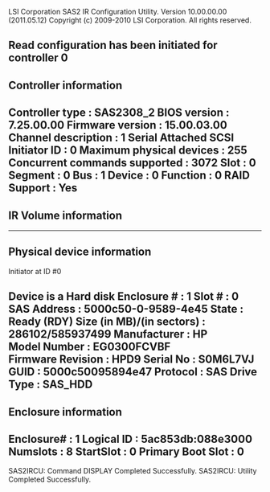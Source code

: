 LSI Corporation SAS2 IR Configuration Utility.
Version 10.00.00.00 (2011.05.12) 
Copyright (c) 2009-2010 LSI Corporation. All rights reserved. 

Read configuration has been initiated for controller 0
------------------------------------------------------------------------
Controller information
------------------------------------------------------------------------
  Controller type                         : SAS2308_2
  BIOS version                            : 7.25.00.00
  Firmware version                        : 15.00.03.00
  Channel description                     : 1 Serial Attached SCSI
  Initiator ID                            : 0
  Maximum physical devices                : 255
  Concurrent commands supported           : 3072
  Slot                                    : 0
  Segment                                 : 0
  Bus                                     : 1
  Device                                  : 0
  Function                                : 0
  RAID Support                            : Yes
------------------------------------------------------------------------
IR Volume information
------------------------------------------------------------------------
------------------------------------------------------------------------
Physical device information
------------------------------------------------------------------------
Initiator at ID #0

Device is a Hard disk
  Enclosure #                             : 1
  Slot #                                  : 0
  SAS Address                             : 5000c50-0-9589-4e45
  State                                   : Ready (RDY)
  Size (in MB)/(in sectors)               : 286102/585937499
  Manufacturer                            : HP      
  Model Number                            : EG0300FCVBF     
  Firmware Revision                       : HPD9
  Serial No                               : S0M6L7VJ
  GUID                                    : 5000c50095894e47
  Protocol                                : SAS
  Drive Type                              : SAS_HDD
------------------------------------------------------------------------
Enclosure information
------------------------------------------------------------------------
  Enclosure#                              : 1
  Logical ID                              : 5ac853db:088e3000
  Numslots                                : 8
  StartSlot                               : 0
  Primary Boot Slot                       : 0
------------------------------------------------------------------------
SAS2IRCU: Command DISPLAY Completed Successfully.
SAS2IRCU: Utility Completed Successfully.